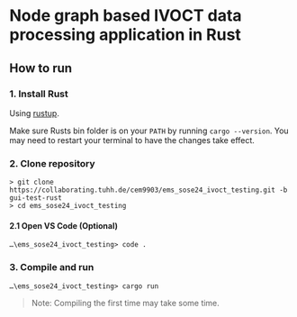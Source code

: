 # Node graph based IVOCT data processing application in Rust

## How to run

### 1. Install Rust

Using [rustup](https://www.rust-lang.org/tools/install).

Make sure Rusts bin folder is on your `PATH` by running `cargo --version`. You
may need to restart your terminal to have the changes take effect.

### 2. Clone repository

```
> git clone https://collaborating.tuhh.de/cem9903/ems_sose24_ivoct_testing.git -b gui-test-rust
> cd ems_sose24_ivoct_testing
```

#### 2.1 Open VS Code (Optional)

```
…\ems_sose24_ivoct_testing> code .
```

### 3. Compile and run

```
…\ems_sose24_ivoct_testing> cargo run
```

> Note: Compiling the first time may take some time.
